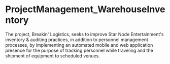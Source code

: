 # ProjectManagement_WarehouseInventory
The project, Breakin' Logistics, seeks to improve Star Node Entertainment's inventory &amp; auditing practices, in addition  to personnel management processes, by implementing an automated mobile and web application presence for the purpose of  tracking personnel while traveling and the shipment of equipment to scheduled venues.
